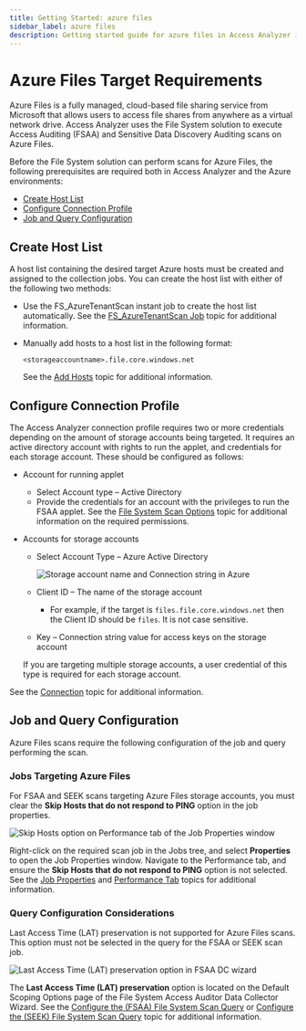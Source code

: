 ```yaml
---
title: Getting Started: azure files
sidebar_label: azure files
description: Getting started guide for azure files in Access Analyzer including setup instructions and initial configuration steps.
---
```


# Azure Files Target Requirements

Azure Files is a fully managed, cloud-based file sharing service from Microsoft that allows users to
access file shares from anywhere as a virtual network drive. Access Analyzer uses the File System
solution to execute Access Auditing (FSAA) and Sensitive Data Discovery Auditing scans on Azure
Files.

Before the File System solution can perform scans for Azure Files, the following prerequisites are
required both in Access Analyzer and the Azure environments:

- [Create Host List](#create-host-list)
- [Configure Connection Profile](#configure-connection-profile)
- [Job and Query Configuration](#job-and-query-configuration)

## Create Host List

A host list containing the desired target Azure hosts must be created and assigned to the collection
jobs. You can create the host list with either of the following two methods:

- Use the FS_AzureTenantScan instant job to create the host list automatically. See the
  [FS_AzureTenantScan Job](/docs/accessanalyzer/12.0/solutions/filesystem/collection/fs-azuretenantscan.md) topic for
  additional information.
- Manually add hosts to a host list in the following format:

  `<storageaccountname>.file.core.windows.net`

  See the [Add Hosts](/docs/accessanalyzer/12.0/host-management/actions/add.md) topic for additional
  information.

## Configure Connection Profile

The Access Analyzer connection profile requires two or more credentials depending on the amount of
storage accounts being targeted. It requires an active directory account with rights to run the
applet, and credentials for each storage account. These should be configured as follows:

- Account for running applet

  - Select Account type – Active Directory
  - Provide the credentials for an account with the privileges to run the FSAA applet. See the
    [File System Scan Options](/docs/accessanalyzer/12.0/getting-started/system-requirements/solutions/filesystem/scan-options.md) topic for additional
    information on the required permissions.

- Accounts for storage accounts

  - Select Account Type – Azure Active Directory

    ![Storage account name and Connection string in Azure](/img/product_docs/accessanalyzer/requirements/target/config/accesskeys.webp)

  - Client ID – The name of the storage account

    - For example, if the target is `files.file.core.windows.net` then the Client ID should be
      `files`. It is not case sensitive.

  - Key – Connection string value for access keys on the storage account

  If you are targeting multiple storage accounts, a user credential of this type is required for
  each storage account.

See the [Connection](/docs/accessanalyzer/12.0/administration/settings/connection/overview.md) topic for additional
information.

## Job and Query Configuration

Azure Files scans require the following configuration of the job and query performing the scan.

### Jobs Targeting Azure Files

For FSAA and SEEK scans targeting Azure Files storage accounts, you must clear the **Skip Hosts that
do not respond to PING** option in the job properties.

![Skip Hosts option on Performance tab of the Job Properties window](/img/product_docs/accessanalyzer/requirements/target/config/skiphostsoption.webp)

Right-click on the required scan job in the Jobs tree, and select **Properties** to open the Job
Properties window. Navigate to the Performance tab, and ensure the **Skip Hosts that do not respond
to PING** option is not selected. See the
[Job Properties](/docs/accessanalyzer/12.0/administration/job-management/job/properties/overview.md) and
[Performance Tab](/docs/accessanalyzer/12.0/administration/job-management/job/properties/performance.md) topics for additional
information.

### Query Configuration Considerations

Last Access Time (LAT) preservation is not supported for Azure Files scans. This option must not be
selected in the query for the FSAA or SEEK scan job.

![Last Access Time (LAT) preservation option in FSAA DC wizard](/img/product_docs/accessanalyzer/requirements/target/config/latpreservationoption.webp)

The **Last Access Time (LAT) preservation** option is located on the Default Scoping Options page of
the File System Access Auditor Data Collector Wizard. See the
[Configure the (FSAA) File System Scan Query](/docs/accessanalyzer/12.0/solutions/filesystem/collection/1-fsaa-system-scans.md#configure-the-fsaa-file-system-scan-query)
or
[Configure the (SEEK) File System Scan Query](/docs/accessanalyzer/12.0/solutions/filesystem/collection/1-seek-system-scans.md#configure-the-seek-file-system-scan-query)
topic for additional information.
